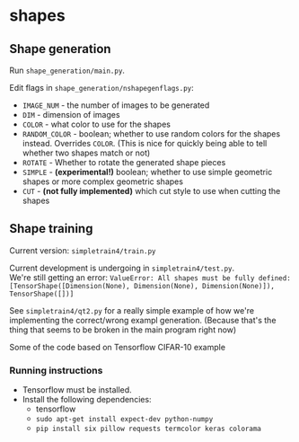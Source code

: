 # shapes

## Shape generation
Run `shape_generation/main.py`.

Edit flags in `shape_generation/nshapegenflags.py`:
* `IMAGE_NUM` - the number of images to be generated
* `DIM` - dimension of images
* `COLOR` - what color to use for the shapes
* `RANDOM_COLOR` - boolean; whether to use random colors for the shapes instead. Overrides `COLOR`. (This is nice for quickly being able to tell whether two shapes match or not)
* `ROTATE` - Whether to rotate the generated shape pieces
* `SIMPLE` - **(experimental!)** boolean; whether to use simple geometric shapes or more complex geometric shapes
* `CUT` - **(not fully implemented)** which cut style to use when cutting the shapes


## Shape training
Current version: `simpletrain4/train.py`

Current development is undergoing in `simpletrain4/test.py`.  
We're still getting an error: `ValueError: All shapes must be fully defined: [TensorShape([Dimension(None), Dimension(None), Dimension(None)]), TensorShape([])]`
    
See `simpletrain4/qt2.py` for a really simple example of how we're implementing the correct/wrong exampl generation. (Because that's the thing that seems to be broken in the main program right now)

Some of the code based on Tensorflow CIFAR-10 example



### Running instructions

* Tensorflow must be installed.
* Install the following dependencies:
    * tensorflow
    * `sudo apt-get install expect-dev python-numpy`
    * `pip install six pillow requests termcolor keras colorama`